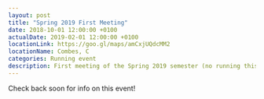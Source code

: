 ```yaml
---
layout: post
title: "Spring 2019 First Meeting"
date: 2018-10-01 12:00:00 +0100
actualDate: 2019-02-01 12:00:00 +0100
locationLink: https://goo.gl/maps/amCxjUQdcMM2
locationName: Combes, C
categories: Running event
description: First meeting of the Spring 2019 semester (no running this week).
---
```

Check back soon for info on this event!
<iframe style="float:right;" src="" width="800" height="600" frameborder="0" style="border:0" allowfullscreen></iframe>


<!---
**Date:** 01/12/18

**Time:** 12:00-1:30

**Location:** Parc des Buttes Chaumont,


&nbsp;
-->
